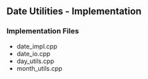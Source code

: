 ## Date Utilities - Implementation

### Implementation Files
* date\_impl.cpp
* date\_io.cpp
* day\_utils.cpp
* month\_utils.cpp
